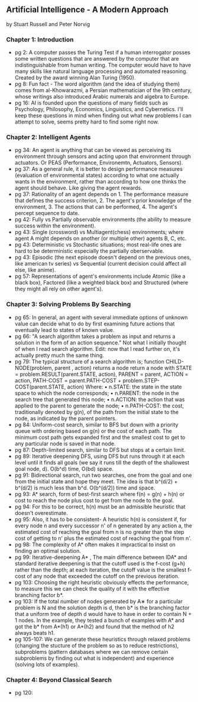 ## Artificial Intelligence - A Modern Approach

by Stuart Russell and Peter Norvig

### Chapter 1: Introduction
* pg 2: A computer passes the Turing Test if a human interrogator posses some written questions that are answered by the computer that are indistinguishable from human writing. The computer would have to have many skills like natural language processing and automated reasoning. Created by the award winning Alan Turing (1950).
* pg 8: Fun fact - The word algorithm (and the idea of studying them) comes from al-Khowarazmi, a Persian mathematician of the 9th century, whose writings also introduced Arabic numerals and algebra to Europe. 
* pg 16: AI is founded upon the questions of many fields such as Psychology, Philosophy, Economics, Linguistics, and Cybernetics. I'll keep these questions in mind when finding out what new problems I can attempt to solve, seems pretty hard to find some right now.

### Chapter 2: Intelligent Agents
* pg 34: An agent is anything that can be viewed as perceiving its environment through sensors and acting upon that environment through actuators. Or PEAS (Performance, Environemtn, Actuators, Sensors). 
* pg 37: As a general rule, it is better to design performance measures (evaluation of environmental states) according to what one actually wants in the environment, rather than according to how one thinks the agent should behave. Like giving the agent rewards. 
* pg 37: Rationality of an agent depends on 1. The performance measure that defines the success criterion, 2. The agent's prior knowledge of the environment, 3. The actions that can be performed, 4. The agent's percept sequence to date. 
* pg 42: Fully vs Partially observable environments (the ability to measure success within the environment).
* pg 43: Single (crossword) vs Multiagent(chess) environments; where agent A might depends on another (or multiple other) agents B, C, etc. 
* pg 43: Deterministic vs Stochastic situations; most real-life ones are hard to be deterministic especially the partially oberservable. 
* pg 43: Episodic (the next episode doesn't depend on the previous ones, like american tv series) vs Sequential (current decision could affect all else, like anime).
* pg 57: Representations of agent's environments include Atomic (like a black box), Factored (like a weighted black box) and Structured (where they might all rely on other agent's).

### Chapter 3: Solving Problems By Searching
* pg 65: In general, an agent with several immediate options of unknown value can decide what to do by first examining future actions that eventually lead to states of known value.
* pg 66: "A search algorithm takes a problem as input and returns a solution in the form of an action sequence." Not what I initially thought of when I read search algorithm. Edit: now that I read further on, it's actually pretty much the same thing.
* pg 79: The typical structure of a search algorithm is;
function CHILD-NODE(problem, parent , action) returns a node
  return a node with
    STATE = problem.RESULT(parent.STATE, action),
    PARENT = parent, ACTION = action,
    PATH-COST = parent.PATH-COST + problem.STEP-COST(parent.STATE, action)
Where: 
• n.STATE: the state in the state space to which the node corresponds;
• n.PARENT: the node in the search tree that generated this node;
• n.ACTION: the action that was applied to the parent to generate the node;
• n.PATH-COST: the cost, traditionally denoted by g(n), of the path from the initial state to the node, as indicated by the parent pointers.
* pg 84: Uniform-cost search, similar to BFS but down with a priority queue with ordering based on g(n) or the cost of each path. The minimum cost path gets expanded first and the smallest cost to get to any particular node is saved in that node.
* pg 87: Depth-limited search, similar to DFS but stops at a certain limit.
* pg 89: Iterative deepening DFS, using DFS but runs through it at each level until it finds all goals (we say it runs till the depth of the shallowest goal node, d). O(b^d) time, O(bd) space. 
* pg 91: Bidirectional search, run two searches, one from the goal and one from the initial state and hope they meet. The idea is that b^(d/2) + b^(d/2) is much less than b^d. O(b^(d/2)) time and space.
* pg 93: A* search, form of best-first search where f(n) = g(n) + h(n) or cost to reach the node plus cost to get from the node to the goal. 
* pg 94: For this to be correct, h(n) must be an admissible heuristic that doesn't overestimate. 
* pg 95: Also, it has to be consistent- A heuristic h(n) is consistent if, for every node n and every successor n' of n generated by any action a, the estimated cost of reaching the goal from n is no greater than the step cost of getting to n' plus the estimated cost of reaching the goal from n'.
* pg 98: The complexity of A* often makes it impractical to insist on finding an optimal solution.
* pg 99: Iterative-deepening A* , The main difference between IDA* and standard iterative deepening is that the cutoff used is the f-cost (g+h) rather than the depth; at each iteration, the cutoff value is the smallest f-cost of any node that exceeded the cutoff on the previous iteration. 
* pg 103: Choosing the right heuristic obviously effects the performance, to measure this we can check the quality of it with the effective branching factor b*. 
* pg 103: If the total number of nodes generated by A∗ for a particular problem is N and the solution depth is d, then b* is the branching factor that a uniform tree of depth d would have to have in order to contain N + 1 nodes. In the example, they tested a bunch of examples with A* and got the b* from A*(h1) or A*(h2) and found that the method of h2 always beats h1.
* pg 105-107: We can generate these heuristics through relaxed problems (changing the stucture of the problem so as to reduce restrictions), subproblems (pattern databases where we can remove certain subproblems by finding out what is independent) and experience (solving lots of examples).

### Chapter 4: Beyond Classical Search
* pg 120: 
